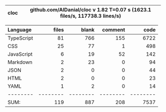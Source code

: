 
cloc|github.com/AlDanial/cloc v 1.82  T=0.07 s (1623.1 files/s, 117738.3 lines/s)
--- | ---

Language|files|blank|comment|code
:-------|-------:|-------:|-------:|-------:
TypeScript|81|766|155|6722
CSS|25|77|1|498
JavaScript|6|19|52|142
Markdown|2|23|0|94
JSON|2|0|0|44
HTML|2|0|0|23
YAML|1|2|0|14
--------|--------|--------|--------|--------
SUM:|119|887|208|7537
